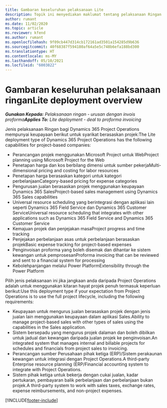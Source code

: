 ```yaml
---
title: Gambaran keseluruhan pelaksanaan Lite
description: Topik ini menyediakan maklumat tentang pelaksanaan Ringan bagi Dynamics 365 Project Operations.
author: rumant
ms.date: 11/02/2020
ms.topic: article
ms.reviewer: kfend
ms.author: rumant
ms.openlocfilehash: 9f09cb447d314cb172161ad3501a154285d9b636
ms.sourcegitcommit: 40f68387f594180af64a5e5c748b6efa188bd300
ms.translationtype: HT
ms.contentlocale: ms-MY
ms.lasthandoff: 05/10/2021
ms.locfileid: "6003822"
---
```

# <a name="lite-deployment-overview"></a><span data-ttu-id="b7100-103">Gambaran keseluruhan pelaksanaan ringan</span><span class="sxs-lookup"><span data-stu-id="b7100-103">Lite deployment overview</span></span>

<span data-ttu-id="b7100-104">_**Gunakan Kepada:** Pelaksanaan ringan - urusan dengan invois proforma_</span><span class="sxs-lookup"><span data-stu-id="b7100-104">_**Applies To:** Lite deployment - deal to proforma invoicing_</span></span>

<span data-ttu-id="b7100-105">Jenis pelaksanaan Ringan bagi Dynamics 365 Project Operations mempunyai keupayaan berikut untuk syarikat berasaskan projek:</span><span class="sxs-lookup"><span data-stu-id="b7100-105">The Lite deployment type of Dynamics 365 Project Operations has the following capabilities for project-based companies:</span></span>

- <span data-ttu-id="b7100-106">Perancangan projek menggunakan Microsoft Project untuk Web</span><span class="sxs-lookup"><span data-stu-id="b7100-106">Project planning using Microsoft Project for the Web</span></span>
- <span data-ttu-id="b7100-107">Penetapan harga dan kos berbilang dimensi untuk sumber pekerja</span><span class="sxs-lookup"><span data-stu-id="b7100-107">Multi-dimensional pricing and costing for labor resources</span></span>
- <span data-ttu-id="b7100-108">Penetapan harga berasaskan kategori untuk kategori perbelanjaan</span><span class="sxs-lookup"><span data-stu-id="b7100-108">Category-based pricing for expense categories</span></span>
- <span data-ttu-id="b7100-109">Pengurusan jualan berasaskan projek menggunakan keupayaan Dynamics 365 Sales</span><span class="sxs-lookup"><span data-stu-id="b7100-109">Project-based sales management using Dynamics 365 Sales capabilities</span></span>
- <span data-ttu-id="b7100-110">Universal resource scheduling yang berintegrasi dengan aplikasi lain seperti Dynamics 365 Field Service dan Dynamics 365 Customer Service</span><span class="sxs-lookup"><span data-stu-id="b7100-110">Universal resource scheduling that integrates with other applications such as Dynamics 365 Field Service and Dynamics 365 Customer Service</span></span>
- <span data-ttu-id="b7100-111">Kemajuan projek dan penjejakan masa</span><span class="sxs-lookup"><span data-stu-id="b7100-111">Project progress and time tracking</span></span>
- <span data-ttu-id="b7100-112">Penjejakan perbelanjaan asas untuk perbelanjaan berasaskan projek</span><span class="sxs-lookup"><span data-stu-id="b7100-112">Basic expense tracking for project-based expenses</span></span>
- <span data-ttu-id="b7100-113">Penginvoisan proforma yang boleh disemak dan dihantar ke sistem kewangan untuk pemprosesan</span><span class="sxs-lookup"><span data-stu-id="b7100-113">Proforma invoicing that can be reviewed and sent to a financial system for processing</span></span>
- <span data-ttu-id="b7100-114">Kebolehpanjangan melalui Power Platform</span><span class="sxs-lookup"><span data-stu-id="b7100-114">Extensibility through the Power Platform</span></span>

<span data-ttu-id="b7100-115">Pilih jenis pelaksanaan ini jika jangkaan anda daripada Project Operations adalah untuk menggunakan kitaran hayat projek penuh termasuk keperluan berikut:</span><span class="sxs-lookup"><span data-stu-id="b7100-115">Use this deployment type if your expectation from Project Operations is to use the full project lifecycle, including the following requirements:</span></span>

- <span data-ttu-id="b7100-116">Keupayaan untuk mengurus jualan berasaskan projek dengan jenis jualan lain menggunakan keupayaan dalam aplikasi Sales.</span><span class="sxs-lookup"><span data-stu-id="b7100-116">Ability to manage project-based sales with other types of sales using the capabilities in the Sales application.</span></span>
- <span data-ttu-id="b7100-117">Sistem bersepadu yang mengurus projek dalaman dan boleh dibilkan untuk jadual dan kewangan daripada jualan projek ke penginvoisan.</span><span class="sxs-lookup"><span data-stu-id="b7100-117">An integrated system that manages internal and billable projects for schedules and financials from project sales to invoicing.</span></span>
- <span data-ttu-id="b7100-118">Perancangan sumber Perusahaan pihak ketiga (ERP)/Sistem perakaunan kewangan untuk integrasi dengan Project Operations.</span><span class="sxs-lookup"><span data-stu-id="b7100-118">A third-party Enterprise resource planning (ERP/Financial accounting system to integrate with Project Operations.</span></span>
- <span data-ttu-id="b7100-119">Sistem pihak ketiga untuk bekerja dengan cukai jualan, kadar pertukaran, pembayaran balik perbelanjaan dan perbelanjaan bukan projek.</span><span class="sxs-lookup"><span data-stu-id="b7100-119">A third-party system to work with sales taxes, exchange rates, expense reimbursements, and non-project expenses.</span></span>


[!INCLUDE[footer-include](../includes/footer-banner.md)]